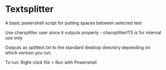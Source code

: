 # Textsplitter
A basic powershell script for putting spaces between selected text

Use charsplitter user since it outputs properly - charsplitterITS is for internal use only

Outputs as splittext.txt to the standard desktop directory depending on which version you run.

To run:
Right-click file > Run with Powershell


